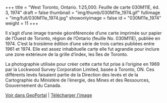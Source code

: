 +++
title = "West Toronto, Ontario. 1:25,000. Feuille de carte 030M11E, éd. 3, 1974"
draft = false
thumbnail = "img/thumb/030M11e_1974.gif"
fullimage = "img/full/030M11e_1974.jpg"
showonlyimage = false
id = "030M11e_1974"
weight = 11
+++

Il s’agit d’une image tramée géoréférencée d’une carte imprimée sur papier de l’Ouest de Toronto, région de l’Ontario (feuille No. 030M11E), publiée en 1974. C’est la troisième édition d’une série de trois cartes publiées entre 1961 et 1974. Elle est assez inhabituelle carte elle fut agrandie pour inclure une zone extérieure de la grille d’index, les Îles de Toronto. 
<!--more-->

La photographie utilisée pour créer cette carte fut prise à l’origine en 1969 par la Lockwood Survey Corporation Limited, basée à Toronto, ON. Ces différents levés faisaient partie de la Direction des levés et de la Cartographie du Ministère de l’énergie, des Mines et des Ressources, Gouvernement du Canada.

[Voir dans GeoPortal](http://geo.scholarsportal.info/#r/details/_uri@=HTDP25K030M11e_1974TIFF&_add:true) | [Télécharger l'image](https://ocul.on.ca/topomaps/map-images/HTDP25K030M11e_1974TIFF.jpg)
